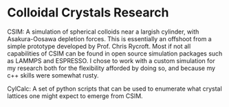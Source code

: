 # Colloidal Crystals Research

CSIM:  A simulation of spherical colloids near a largish cylinder, with Asakura-Oosawa depletion forces.
  This is essentially an offshoot from a simple prototype developed by Prof. Chris Rycroft. Most if not all
  capabilities of CSIM can be found in open source simulation packages such as LAMMPS and ESPRESSO. 
  I chose to work with a custom simulation for my research both for the flexibility afforded by doing so, 
  and because my c++ skills were somewhat rusty.

CylCalc: A set of python scripts that can be used to enumerate what crystal lattices one might expect to 
  emerge from CSIM. 
